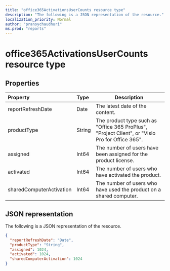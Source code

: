 ```yaml
---
title: "office365ActivationsUserCounts resource type"
description: "The following is a JSON representation of the resource."
localization_priority: Normal
author: "pranoychaudhuri"
ms.prod: "reports"
---
```


# office365ActivationsUserCounts resource type

## Properties

| Property                 | Type   | Description                              |
| :----------------------- | :----- | ---------------------------------------- |
| reportRefreshDate        | Date   | The latest date of the content.          |
| productType              | String | The product type such as "Office 365 ProPlus", "Project Client", or "Visio Pro for Office 365". |
| assigned                 | Int64  | The number of users have been assigned for the product license. |
| activated                | Int64  | The number of users who have activated the product. |
| sharedComputerActivation | Int64  | The number of users who have used the product on a shared computer. |

## JSON representation

The following is a JSON representation of the resource.

<!-- {
  "blockType": "resource",
  "@odata.type": "microsoft.graph.office365ActivationsUserCounts"
} -->

```json
{
  "reportRefreshDate": "Date", 
  "productType": "String", 
  "assigned": 1024, 
  "activated": 1024,
  "sharedComputerActivation": 1024
}
```
